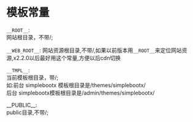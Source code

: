 # 模板常量

`__ROOT__`:  
网站根目录，不带/;

`__WEB_ROOT__`:
网站资源根目录,不带/,如果以前版本用`__ROOT__`来定位网站资源,x2.2.0以后最好用这个常量,方便以后cdn切换

`__TMPL__`:  
当前模板根目录，带/;  
如:前台 simplebootx 模板根目录是/themes/simplebootx/  
后台 simplebootx模板根目录是/admin/themes/simplebootx/


\_\_PUBLIC\_\_:  
public目录,不带/;